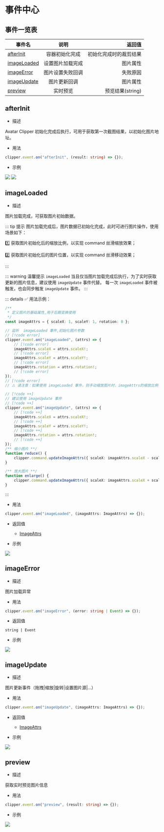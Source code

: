 # 事件中心

<backTop />

## 事件一览表

| 事件名                      |       说明       |                 返回值 |
| --------------------------- | :--------------: | ---------------------: |
| [afterInit](#afterinit)     |  容器初始化完成  | 初始化完成时的裁剪结果 |
| [imageLoaded](#imageloaded) | 设置图片加载完成 |               图片属性 |
| [imageError](#imageerror)   | 图片设置失败回调 |               失败原因 |
| [imageUpdate](#imageupdate) |   图片更新回调   |               图片属性 |
| [preview](#preview)         |     实时预览     |       预览结果(string) |

## afterInit

-   描述

Avatar Clipper 初始化完成后执行，可用于获取第一次截图结果，以初始化图片地址。

-   用法

```ts
clipper.event.on("afterInit", (result: string) => {});
```

-   示例

<img src='/public/afterInit-image-error.png'/>
<img src='/public/afterInit-image-success.png'/>

## imageLoaded

-   描述

图片加载完成，可获取图片初始数据。

::: tip 提示
图片加载完成后，图片数据已初始化完成，此时可进行图片操作，使用场景如下：

1️⃣ 获取图片初始化后的缩放比例，以实现 command 丝滑缩放效果；

2️⃣ 获取图片初始化后的图片位置，以实现 command 丝滑移动效果；

:::

::: warning 温馨提示
`imageLoaded` 当且仅当图片加载完成后执行，为了实时获取更新的图片信息，建议使用 `imageUpdate` 事件代替。
每一次 `imageLoaded` 事件被触发，也会同步触发 `imageUpdate` 事件。
:::

::: details ✅️ 用法示例：

```ts
/**
 * 定义图片的基础属性,用于后期变换使用
 */
const imageAttrs = { scaleX: 1, scaleY: 1, rotation: 0 };

// 监听  imageLoaded 事件,初始化图片参数
// [!code error]
clipper.event.on("imageLoaded", (attrs) => {
	// [!code error]
	imageAttrs.scaleX = attrs.scaleX!;
	// [!code error]
	imageAttrs.scaleY = attrs.scaleY!;
	// [!code error]
	imageAttrs.rotation = attrs.rotation!;
	// [!code error]
});
// [!code error]
// ⚠️ 请注意：如果使用 imageLoaded 事件，则手动缩放图片时，imageAttrs的缩放比例不会变化，需要自行维护。

// [!code ++]
// 建议使用 imageUpdate 事件
// [!code ++]
clipper.event.on("imageUpdate", (attrs) => {
	// [!code ++]
	imageAttrs.scaleX = attrs.scaleX!;
	// [!code ++]
	imageAttrs.scaleY = attrs.scaleY!;
	// [!code ++]
	imageAttrs.rotation = attrs.rotation!;
	// [!code ++]
});
/** 缩小图片 **/
function reduce() {
	clipper.command.updateImageAttrs({ scaleX: imageAttrs.scaleX - scaleStep, scaleY: imageAttrs.scaleY - scaleStep });
}

/** 放大图片 **/
function enlarge() {
	clipper.command.updateImageAttrs({ scaleX: imageAttrs.scaleX + scaleStep, scaleY: imageAttrs.scaleY + scaleStep });
}
```

:::

-   用法

```ts
clipper.event.on("imageLoaded", (imageAttrs: ImageAttrs) => {});
```

-   返回值

    -   [ImageAttrs](/quick-start/interface/#imageattrs)

-   示例

<img src='/public/image-loaded-result.gif'/>

## imageError

-   描述

图片加载异常

-   用法

```ts
clipper.event.on("imageError", (error: string | Event) => {});
```

-   返回值

```
string | Event
```

-   示例

<img src='/public/image-error.png'/>

## imageUpdate

<backTop />

-   描述

图片更新事件（拖拽|缩放|旋转|设置图片源|...）

-   用法

```ts
clipper.event.on("imageUpdate", (imageAttrs: ImageAttrs) => {});
```

-   返回值

    -   [ImageAttrs](/quick-start/interface/#imageattrs)

-   示例

<img src='/public/image-update-result.gif'/>

## preview

<backTop />

-   描述

获取实时预览图片信息

-   用法

```ts
clipper.event.on("preview", (result: string) => {});
```

-   示例

<img src='/public/preview.gif'/>
